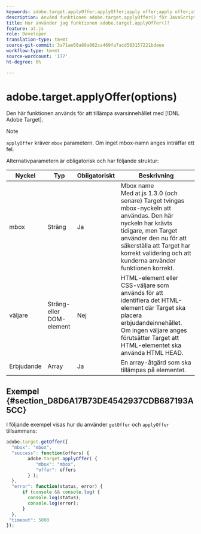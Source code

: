 ```yaml
---
keywords: adobe.target.applyOffer;applyOffer;apply offer;apply offer;at.js;functions;function
description: Använd funktionen adobe.target.applyOffer() för JavaScript-biblioteket för Adobe Target at.js om du vill använda svarsinnehållet.
title: Hur använder jag funktionen adobe.target.applyOffer()?
feature: at.js
role: Developer
translation-type: tm+mt
source-git-commit: 3a71ae60a89a802ca469fa7acd583157221bdeee
workflow-type: tm+mt
source-wordcount: '177'
ht-degree: 0%

---
```



# adobe.target.applyOffer(options)

Den här funktionen används för att tillämpa svarsinnehållet med [!DNL Adobe Target].

>[!NOTE]
>
>`applyOffer` kräver  `mbox` parametern. Om inget mbox-namn anges inträffar ett fel.

Alternativparametern är obligatorisk och har följande struktur:

| Nyckel | Typ | Obligatoriskt | Beskrivning |
|--- |--- |--- |--- |
| mbox | Sträng | Ja | Mbox name<br>Med at.js 1.3.0 (och senare) Target tvingas mbox-nyckeln att användas. Den här nyckeln har krävts tidigare, men Target använder den nu för att säkerställa att Target har korrekt validering och att kunderna använder funktionen korrekt. |
| väljare | Sträng- eller DOM-element | Nej | HTML-element eller CSS-väljare som används för att identifiera det HTML-element där Target ska placera erbjudandeinnehållet. Om ingen väljare anges förutsätter Target att HTML-elementet ska använda HTML HEAD. |
| Erbjudande | Array | Ja | En array-åtgärd som ska tillämpas på elementet. |

## Exempel {#section_D8D6A17B73DE4542937CDB687193A5CC}

I följande exempel visas hur du använder `getOffer` och `applyOffer` tillsammans:

```javascript
adobe.target.getOffer({   
  "mbox": "mbox",   
  "success": function(offers) {           
        adobe.target.applyOffer( {  
           "mbox": "mbox", 
           "offer": offers  
        } ); 
  },   
  "error": function(status, error) {           
      if (console && console.log) { 
        console.log(status); 
        console.log(error); 
      } 
  }, 
 "timeout": 5000 
}); 
```
